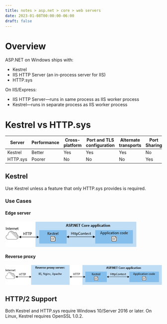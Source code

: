 ```yaml
---
title: notes > asp.net > core > web servers
date: 2023-01-08T00:00:00-06:00
draft: false
---
```


# Overview
ASP.NET on Windows ships with:
- Kestrel
- IIS HTTP Server (an in-process server for IIS)
- HTTP.sys

On IIS/Express:
- IIS HTTP Server—runs in same process as IIS worker process
- Kestrel—runs in separate process as IIS worker process

# Kestrel vs HTTP.sys
| Server | Performance | Cross-platform | Port and TLS configuration | Alternate transports | Port Sharing | Authentication | Fast proxying | Direct file transmission | Response caching |
|--------|-------------|----------------|----------------------------|----------------------|--------------|----------------|---------------|--------------------------|---------|
| Kestrel | Better | Yes | Yes | Yes | No | user-mode | No | No | No |
| HTTP.sys | Poorer | No | No | No | Yes | kernel-mode | Yes | Yes | Yes |

## Kestrel
Use Kestrel unless a feature that only HTTP.sys provides is required.

###  Use Cases
#### Edge server  
![Edge server](edge-server.png)

#### Reverse proxy  
![Reverse proxy](reverse-proxy.png)

## HTTP/2 Support
Both Kestrel and HTTP.sys require Windows 10/Server 2016 or later.
On Linux, Kestrel requires OpenSSL 1.0.2.
